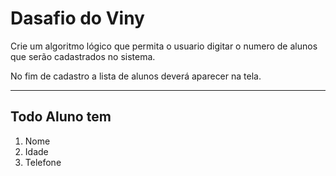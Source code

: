 # Dasafio do Viny

Crie um algoritmo lógico que permita o usuario digitar o numero de alunos que serão cadastrados no sistema. 

No fim de cadastro a lista de alunos deverá aparecer na tela. 

_________

## Todo Aluno tem

1. Nome
2. Idade
3. Telefone

